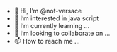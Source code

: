 - 👋 Hi, I’m @not-versace
- 👀 I’m interested in java script
- 🌱 I’m currently learning ...
- 💞️ I’m looking to collaborate on ...
- 📫 How to reach me ...

<!---
not-versace/not-versace is a ✨ special ✨ repository because its `README.md` (this file) appears on your GitHub profile.
You can click the Preview link to take a look at your changes.
--->
